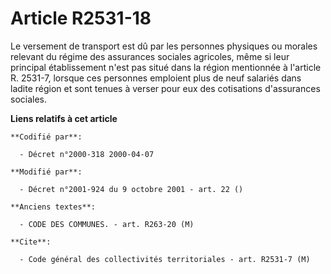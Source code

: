 # Article R2531-18

Le versement de transport est dû par les personnes physiques ou morales relevant du régime des assurances sociales agricoles,
même si leur principal établissement n'est pas situé dans la région mentionnée à l'article R. 2531-7, lorsque ces personnes
emploient plus de neuf salariés dans ladite région et sont tenues à verser pour eux des cotisations d'assurances sociales.

**Liens relatifs à cet article**

	**Codifié par**:

	  - Décret n°2000-318 2000-04-07

	**Modifié par**:

	  - Décret n°2001-924 du 9 octobre 2001 - art. 22 ()

	**Anciens textes**:

	  - CODE DES COMMUNES. - art. R263-20 (M)

	**Cite**:

	  - Code général des collectivités territoriales - art. R2531-7 (M)
